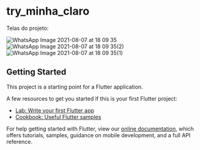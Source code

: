 # try_minha_claro

Telas do projeto:

![WhatsApp Image 2021-08-07 at 18 09 35](https://user-images.githubusercontent.com/16168704/128615169-97ad3ccf-9ae9-4698-b92e-0b736ba98afe.jpeg)
![WhatsApp Image 2021-08-07 at 18 09 35(2)](https://user-images.githubusercontent.com/16168704/128615171-32996e61-5f1e-4890-be59-423c5c6c9c4f.jpeg)
![WhatsApp Image 2021-08-07 at 18 09 35(1)](https://user-images.githubusercontent.com/16168704/128615173-cbe4704d-f36d-44bb-9a27-1f195105edbd.jpeg)

## Getting Started

This project is a starting point for a Flutter application.

A few resources to get you started if this is your first Flutter project:

- [Lab: Write your first Flutter app](https://flutter.dev/docs/get-started/codelab)
- [Cookbook: Useful Flutter samples](https://flutter.dev/docs/cookbook)

For help getting started with Flutter, view our
[online documentation](https://flutter.dev/docs), which offers tutorials,
samples, guidance on mobile development, and a full API reference.
